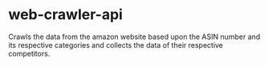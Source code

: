 # web-crawler-api
Crawls the data from the amazon website based upon the ASIN number and its respective categories and collects the data of their respective competitors.
